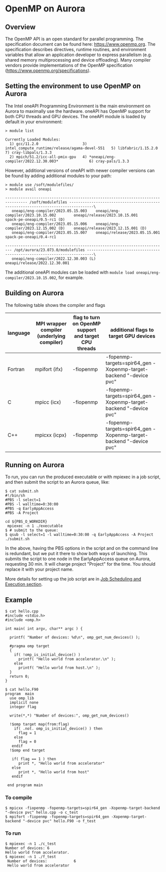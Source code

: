 # OpenMP on Aurora

## Overview

The OpenMP API is an open standard for parallel programming. The specification document can be found here: https://www.openmp.org. The specification describes directives, runtime routines, and environment variables that allow an application developer to express parallelism (e.g. shared memory multiprocessing and device offloading). Many compiler vendors provide implementations of the OpenMP specification (https://www.openmp.org/specifications).

## Setting the environment to use OpenMP on Aurora

The Intel oneAPI Programming Environment is the main environment on Aurora to maximally use the hardware. oneAPI has OpenMP support for both CPU threads and GPU devices. The oneAPI module is loaded by default in your environment:

```
> module list

Currently Loaded Modules:
  1) gcc/11.2.0                    3) intel_compute_runtime/release/agama-devel-551   5) libfabric/1.15.2.0   7) cray-libpals/1.3.3
  2) mpich/51.2/icc-all-pmix-gpu   4) *oneapi/eng-compiler/2022.12.30.003*              6) cray-pals/1.3.3

```

However, additional versions of oneAPI with newer compiler versions can be found by adding additional modules to your path:

```
> module use /soft/modulefiles/
> module avail oneapi

-------------------------------------------------------------------------------- /soft/modulefiles ---------------------------------------------------------------------------------\
   oneapi/eng-compiler/2023.05.15.003    oneapi/eng-compiler/2023.10.15.002        oneapi/release/2023.10.15.001        spack-pe-oneapi/0.5-rc1 (D)
   oneapi/eng-compiler/2023.05.15.006    oneapi/eng-compiler/2023.12.15.002 (D)    oneapi/release/2023.12.15.001 (D)
   oneapi/eng-compiler/2023.05.15.007    oneapi/release/2023.05.15.001             spack-pe-oneapi/0.4-rc1

------------------------------------------------------------------------- /opt/aurora/23.073.0/modulefiles -------------------------------------------------------------------------\
   oneapi/eng-compiler/2022.12.30.003 (L)    oneapi/release/2022.12.30.001
```
The additional oneAPI modules can be loaded with `module load oneapi/eng-compiler/2023.10.15.002`, for example.

## Building on Aurora

The following table shows the compiler and flags

|language | MPI wrapper compiler (underlying compiler) | flag to turn on OpenMP support and target CPU threads | additional flags to target GPU devices
| --- | --- | --- | --- |
| Fortran | mpifort (ifx) | -fiopenmp | -fopenmp-targets=spir64_gen -Xopenmp-target-backend "-device pvc"
| C | mpicc (icx) | -fiopenmp | -fopenmp-targets=spir64_gen -Xopenmp-target-backend "-device pvc"
| C++ | mpicxx (icpx) | -fiopenmp | -fopenmp-targets=spir64_gen -Xopenmp-target-backend "-device pvc"

## Running on Aurora

To run, you can run the produced executable or with mpiexec in a job script, and then submit the script to an Aurora queue, like:

```
$ cat submit.sh
#!/bin/sh
#PBS -l select=1
#PBS -l walltime=0:30:00
#PBS -q EarlyAppAccess 
#PBS -A Project

cd ${PBS_O_WORKDIR}
 mpiexec -n 1 ./executable
$ # submit to the queue:
$ qsub -l select=1 -l walltime=0:30:00 -q EarlyAppAccess -A Project ./submit.sh
```

In the above, having the PBS options in the script and on the command line is redundant, but we put it there to show both ways of launching. This submits the script to one node in the EarlyAppAccess queue on Aurora, requesting 30 min. It will charge project "Project" for the time. You should replace it with your project name.

More details for setting up the job script are in [Job Scheduling and Execution section](../../running-jobs/job-and-queue-scheduling.md).

## Example

```
$ cat hello.cpp
#include <stdio.h>
#include <omp.h>

int main( int argv, char** argc ) {

  printf( "Number of devices: %d\n", omp_get_num_devices() );

  #pragma omp target
  {
    if( !omp_is_initial_device() )
      printf( "Hello world from accelerator.\n" );
    else
      printf( "Hello world from host.\n" );
  }
  return 0;
}

$ cat hello.F90
program  main
  use omp_lib
  implicit none
  integer flag
  
  write(*,*) "Number of devices:", omp_get_num_devices()

  !$omp target map(from:flag)
    if( .not. omp_is_initial_device() ) then
      flag = 1
    else
      flag = 0
   endif
  !$omp end target

   if( flag == 1 ) then
      print *, "Hello world from accelerator"
   else
      print *, "Hello world from host"
   endif

 end program main
```
### To compile
```
$ mpicxx -fiopenmp -fopenmp-targets=spir64_gen -Xopenmp-target-backend "-device pvc" hello.cpp -o c_test
$ mpifort -fiopenmp -fopenmp-targets=spir64_gen -Xopenmp-target-backend "-device pvc" hello.F90 -o f_test
```
### To run 
```
$ mpiexec -n 1 ./c_test
Number of devices: 6
Hello world from accelerator.
$ mpiexec -n 1 ./f_test
 Number of devices:            6
 Hello world from accelerator
```


